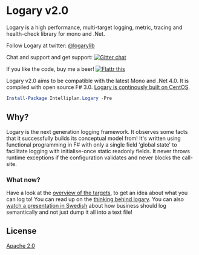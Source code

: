 # Logary v2.0

Logary is a high performance, multi-target logging, metric, tracing and
health-check library for mono and .Net.

Follow Logary at twitter: [@logarylib](https://twitter.com/logarylib)

Chat and support and get support:
[![Gitter chat](https://badges.gitter.im/logary.png)](https://gitter.im/logary/logary)

If you like the code, buy me a beer!
[![Flattr this](https://api.flattr.com/button/flattr-badge-large.png)](https://flattr.com/submit/auto?user_id=haf&url=https%3A%2F%2Fgithub.com%2Flogary%2Flogary)

Logary v2.0 aims to be compatible with the latest Mono and .Net 4.0. It is
compiled with open source F# 3.0. [Logary is continously built on
CentOS](https://tc-oss.intelliplan.net/project.html?projectId=Logary&tab=projectOverview).

``` powershell
Install-Package Intelliplan.Logary -Pre
```

## Why?

Logary is the next generation logging framework. It observes some facts that it
successfully builds its conceptual model from! It's written using functional
programming in F# with only a single field 'global state' to facilitate logging
with initialise-once static readonly fields. It never throws runtime exceptions
if the configuration validates and never blocks the call-site.

### What now?

Have a look at the [overview of the targets](targets/overview.md), to get an
idea about what you can log to! You can read up on the [thinking behind
logary](about.md). You can also [watch a presentation in
Swedish](https://agilasverige.solidtango.com/video/2014-06-05-agila-sverige-tor-07-henrik-feldt?query=semantis)
about how
business should log semantically and not just dump it all into a text file!

## License

[Apache 2.0][apache]

 [apache]: https://www.apache.org/licenses/LICENSE-2.0.html


